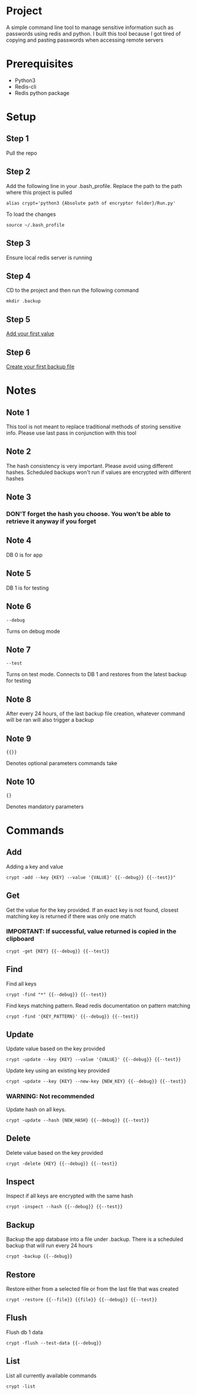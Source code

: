# Project
A simple command line tool to manage sensitive information such as passwords using redis and python. I built this tool because I got tired of copying and pasting passwords when accessing remote servers
# Prerequisites
* Python3
* Redis-cli
* Redis python package
# Setup
## Step 1
Pull the repo
## Step 2
Add the following line in your .bash_profile. Replace the path to the path where this project is pulled
```
alias crypt='python3 {Absolute path of encryptor folder}/Run.py'
```
To load the changes
```
source ~/.bash_profile
```
## Step 3
Ensure local redis server is running
## Step 4
CD to the project and then run the following command
```
mkdir .backup
```
## Step 5
[Add your first value](https://github.com/mohd-ahsan-mirza/redis-local-encryptor#add)
## Step 6
[Create your first backup file](https://github.com/mohd-ahsan-mirza/redis-local-encryptor#backup)
# Notes
## Note 1
This tool is not meant to replace traditional methods of storing sensitive info. Please use last pass in conjunction with this tool
## Note 2
The hash consistency is very important. Please avoid using different hashes. Scheduled backups won't run if values are encrypted with different hashes
## Note 3
### DON'T forget the hash you choose. You won't be able to retrieve it anyway if you forget
## Note 4
DB 0 is for app 
## Note 5
DB 1 is for testing
## Note 6
```
--debug
```
Turns on debug mode
## Note 7
```
--test
```
Turns on test mode. Connects to DB 1 and restores from the latest backup for testing
## Note 8
After every 24 hours, of the last backup file creation, whatever command will be ran will also trigger a backup
## Note 9
```
{{}}
``` 
Denotes optional parameters commands take
## Note 10
```
{}
```
 Denotes mandatory parameters
# Commands
## Add
Adding a key and value
```
crypt -add --key {KEY} --value '{VALUE}' {{--debug}} {{--test}}"
```
## Get
Get the value for the key provided. If an exact key is not found, closest matching key is returned if there was only one match  
### IMPORTANT: If successful, value returned is copied in the clipboard
```
crypt -get {KEY} {{--debug}} {{--test}}
```
## Find
Find all keys
```
crypt -find "*" {{--debug}} {{--test}}
```
Find keys matching pattern. Read redis documentation on pattern matching
```
crypt -find '{KEY_PATTERN}' {{--debug}} {{--test}}
```
## Update
Update value based on the key provided
```
crypt -update --key {KEY} --value '{VALUE}' {{--debug}} {{--test}}
```
Update key using an existing key provided
```
crypt -update --key {KEY} --new-key {NEW_KEY} {{--debug}} {{--test}}
```
### WARNING: Not recommended
Update hash on all keys. 
```
crypt -update --hash {NEW_HASH} {{--debug}} {{--test}}
```
## Delete
Delete value based on the key provided
```
crypt -delete {KEY} {{--debug}} {{--test}}
```
## Inspect
Inspect if all keys are encrypted with the same hash
```
crypt -inspect --hash {{--debug}} {{--test}}
```
## Backup
Backup the app database into a file under .backup. There is a scheduled backup that will run every 24 hours
```
crypt -backup {{--debug}}
```
## Restore
Restore either from a selected file or from the last file that was created
```
crypt -restore {{--file}} {{file}} {{--debug}} {{--test}}
```
## Flush
Flush db 1 data
```
crypt -flush --test-data {{--debug}}
```
## List
List all currently available commands
```
crypt -list
```